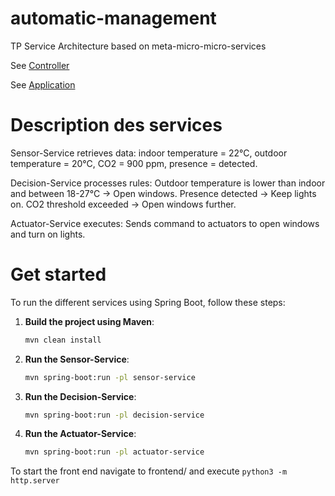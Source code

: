 # automatic-management
TP Service Architecture based on meta-micro-micro-services

See [Controller](controller)

See [Application](app)

# Description des services

Sensor-Service retrieves data: indoor temperature = 22°C, outdoor temperature = 20°C, CO2 = 900 ppm, presence = detected.

Decision-Service processes rules:
Outdoor temperature is lower than indoor and between 18-27°C → Open windows.
Presence detected → Keep lights on.
CO2 threshold exceeded → Open windows further.

Actuator-Service executes:
Sends command to actuators to open windows and turn on lights.


# Get started

To run the different services using Spring Boot, follow these steps:

1. **Build the project using Maven**:
    ```sh
    mvn clean install
    ```

2. **Run the Sensor-Service**:
    ```sh
    mvn spring-boot:run -pl sensor-service
    ```

3. **Run the Decision-Service**:
    ```sh
    mvn spring-boot:run -pl decision-service
    ```

4. **Run the Actuator-Service**:
    ```sh
    mvn spring-boot:run -pl actuator-service
    ```


To start the front end navigate to frontend/ and execute `python3 -m http.server`